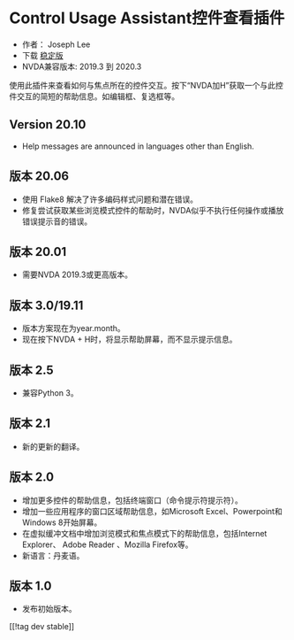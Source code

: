 # Control Usage Assistant控件查看插件 #

* 作者： Joseph Lee
* 下载 [稳定版][1]
* NVDA兼容版本: 2019.3 到 2020.3

使用此插件来查看如何与焦点所在的控件交互。按下“NVDA加H”获取一个与此控件交互的简短的帮助信息。如编辑框、复选框等。

## Version 20.10

* Help messages are announced in languages other than English.

## 版本 20.06

* 使用 Flake8 解决了许多编码样式问题和潜在错误。
* 修复尝试获取某些浏览模式控件的帮助时，NVDA似乎不执行任何操作或播放错误提示音的错误。

## 版本 20.01

* 需要NVDA 2019.3或更高版本。

## 版本 3.0/19.11

* 版本方案现在为year.month。
* 现在按下NVDA + H时，将显示帮助屏幕，而不显示提示信息。

## 版本 2.5

* 兼容Python 3。

## 版本 2.1

* 新的更新的翻译。

## 版本 2.0

* 增加更多控件的帮助信息，包括终端窗口（命令提示符提示符）。
* 增加一些应用程序的窗口区域帮助信息，如Microsoft Excel、Powerpoint和Windows 8开始屏幕。
* 在虚拟缓冲文档中增加浏览模式和焦点模式下的帮助信息，包括Internet Explorer、 Adobe Reader 、Mozilla
  Firefox等。
* 新语言：丹麦语。

## 版本 1.0

* 发布初始版本。

[[!tag dev stable]]

[1]: https://addons.nvda-project.org/files/get.php?file=cua

[2]: https://addons.nvda-project.org/files/get.php?file=cua-dev
